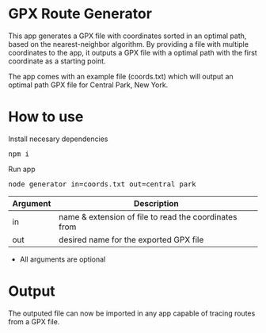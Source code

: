 # GPX Route Generator

This app generates a GPX file with coordinates sorted in an optimal path, based on the nearest-neighbor algorithm. By providing a file with multiple coordinates to the app, it outputs a GPX file with a optimal path with the first coordinate as a starting point.

The app comes with an example file (coords.txt) which will output an optimal path GPX file for Central Park, New York.

# How to use

Install necesary dependencies
<pre>
npm i
</pre>

Run app
<pre>
node generator in=coords.txt out=central_park
</pre>

Argument | Description
------------ | -------------
in | name & extension of file to read the coordinates from
out | desired name for the exported GPX file

* All arguments are optional

# Output

The outputed file can now be imported in any app capable of tracing routes from a GPX file.